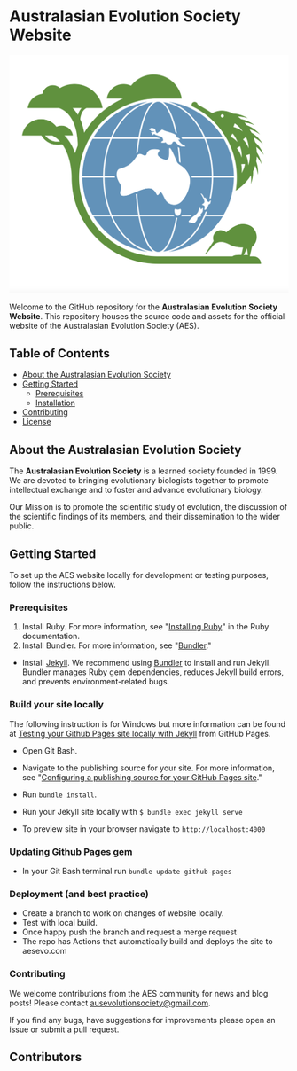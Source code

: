 # Australasian Evolution Society Website

![Australasian Evolution Society Logo](./img/AES_logo1.png)

Welcome to the GitHub repository for the **Australasian Evolution Society Website**. This repository houses the source code and assets for the official website of the Australasian Evolution Society (AES). 

## Table of Contents

- [About the Australasian Evolution Society](#about-the-australasian-evolution-society)
- [Getting Started](#getting-started)
  - [Prerequisites](#prerequisites)
  - [Installation](#installation)
- [Contributing](#contributing)
- [License](#license)

## About the Australasian Evolution Society

The **Australasian Evolution Society** is a learned society founded in 1999. We are devoted to bringing evolutionary biologists together to promote intellectual exchange and to foster and advance evolutionary biology.  

Our Mission is to promote the scientific study of evolution, the discussion of the scientific findings of its members, and their dissemination to the wider public.

## Getting Started

To set up the AES website locally for development or testing purposes, follow the instructions below.

### Prerequisites

1.  Install Ruby. For more information, see "[Installing Ruby](https://www.ruby-lang.org/en/documentation/installation/)" in the Ruby documentation.
2.  Install Bundler. For more information, see "[Bundler](https://bundler.io/)."

-   Install [Jekyll](https://jekyllrb.com/docs/installation/).
We recommend using [Bundler](https://bundler.io/) to install and run Jekyll. Bundler manages Ruby gem dependencies, reduces Jekyll build errors, and prevents environment-related bugs. 

### Build your site locally 

The following instruction is for Windows but more information can be found at [Testing your Github Pages site locally with Jekyll](https://docs.github.com/en/pages/setting-up-a-github-pages-site-with-jekyll/testing-your-github-pages-site-locally-with-jekyll?platform=windows) from GitHub Pages.

-   Open Git Bash.
    
-   Navigate to the publishing source for your site. For more information, see "[Configuring a publishing source for your GitHub Pages site](https://docs.github.com/en/pages/getting-started-with-github-pages/configuring-a-publishing-source-for-your-github-pages-site)."
    
-   Run `bundle install`.
    
-   Run your Jekyll site locally with `$ bundle exec jekyll serve` 

-   To preview site in your browser navigate to `http://localhost:4000`

### Updating Github Pages gem 

-   In your Git Bash terminal run `bundle update github-pages`

### Deployment (and best practice) 

- Create a branch to work on changes of website locally. 
- Test with local build. 
- Once happy push the branch and request a merge request
- The repo has Actions that automatically build and deploys the site to aesevo.com 

### Contributing 

We welcome contributions from the AES community for news and blog posts! Please contact ausevolutionsociety@gmail.com.  

If you find any bugs, have suggestions for improvements please open an issue or submit a pull request.

## Contributors

<!-- ALL-CONTRIBUTORS-LIST:START - Do not remove or modify this section -->
<!-- prettier-ignore-start -->
<!-- markdownlint-disable -->

<!-- markdownlint-restore -->
<!-- prettier-ignore-end -->

<!-- ALL-CONTRIBUTORS-LIST:END -->